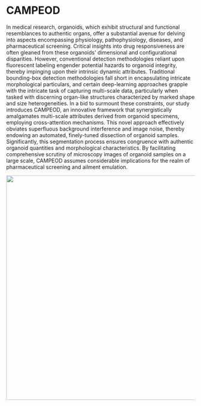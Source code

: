 # CAMPEOD
In medical research, organoids, which exhibit 
structural and functional resemblances to authentic organs, 
offer a substantial avenue for delving into aspects encompassing 
physiology, pathophysiology, diseases, and pharmaceutical 
screening. Critical insights into drug responsiveness are often 
gleaned from these organoids' dimensional and configurational 
disparities. However, conventional detection methodologies 
reliant upon fluorescent labeling engender potential hazards to 
organoid integrity, thereby impinging upon their intrinsic 
dynamic attributes. Traditional bounding-box detection 
methodologies fall short in encapsulating intricate 
morphological particulars, and certain deep-learning 
approaches grapple with the intricate task of capturing multi-scale data, particularly when tasked with discerning organ-like 
structures characterized by marked shape and size 
heterogeneities. In a bid to surmount these constraints, our 
study introduces CAMPEOD, an innovative framework that 
synergistically amalgamates multi-scale attributes derived from 
organoid specimens, employing cross-attention mechanisms. 
This novel approach effectively obviates superfluous 
background interference and image noise, thereby endowing an 
automated, finely-tuned dissection of organoid samples. 
Significantly, this segmentation process ensures congruence 
with authentic organoid quantities and morphological 
characteristics. By facilitating comprehensive scrutiny of 
microscopy images of organoid samples on a large scale, 
CAMPEOD assumes considerable implications for the realm of 
pharmaceutical screening and ailment emulation.

<img src="https://github.com/ucas-dx/CAMPEOD/assets/77724813/16d85ece-b656-4705-ae92-2dd7071072b1" width="600px">

